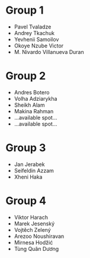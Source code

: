   

# Group 1
* Pavel Tvaladze
* Andrey Tkachuk
* Yevhenii Samoilov
* Okoye Nzube Victor
* M. Nivardo Villanueva Duran

# Group 2
* Andres Botero
* Volha Adziarykha
* Sheikh Alam
* Makina Rahman
* ...available spot...
* ...available spot...
  
# Group 3
* Jan Jerabek
* Seifeldin Azzam
* Xheni Haka

# Group 4
* Viktor Harach
* Marek Jesenský
* Vojtěch Zelený
* Arezoo Noushiravan
* Mirnesa Hodžić
* Tùng Quân Dương
